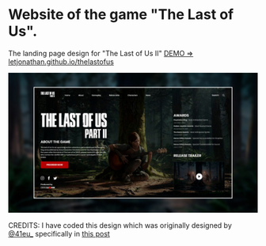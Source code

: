 # Website of the game "The Last of Us".
The landing page design for "The Last of Us II" [DEMO => letjonathan.github.io/thelastofus](https://letjonathan.github.io/thelastofus)

![](./img/thumn.jpg)

CREDITS: I have coded this design which was originally designed by [@41eu_](https://www.instagram.com/41eu_/) specifically in [this post](https://www.instagram.com/p/B-w2sLdDs1u/)
